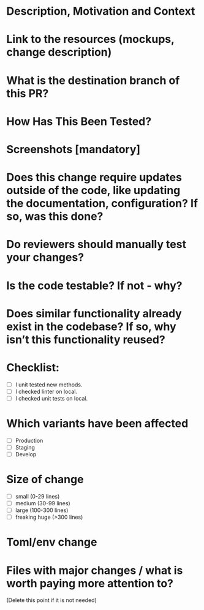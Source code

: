 # Description, Motivation and Context

# Link to the resources (mockups, change description)

# What is the destination branch of this PR?

# How Has This Been Tested?

# Screenshots [mandatory]

# Does this change require updates outside of the code, like updating the documentation, configuration? If so, was this done?

# Do reviewers should manually test your changes?

# Is the code testable? If not - why?

# Does similar functionality already exist in the codebase? If so, why isn’t this functionality reused? 

# Checklist:
- [ ] I unit tested new methods.
- [ ] I checked linter on local.
- [ ] I checked unit tests on local.

# Which variants have been affected
- [ ] Production
- [ ] Staging
- [ ] Develop

# Size of change
- [ ] small (0-29 lines)
- [ ] medium (30-99 lines)
- [ ] large (100-300 lines)
- [ ] freaking huge (>300 lines)

# Toml/env change

# Files with major changes / what is worth paying more attention to?
(Delete this point if it is not needed)

